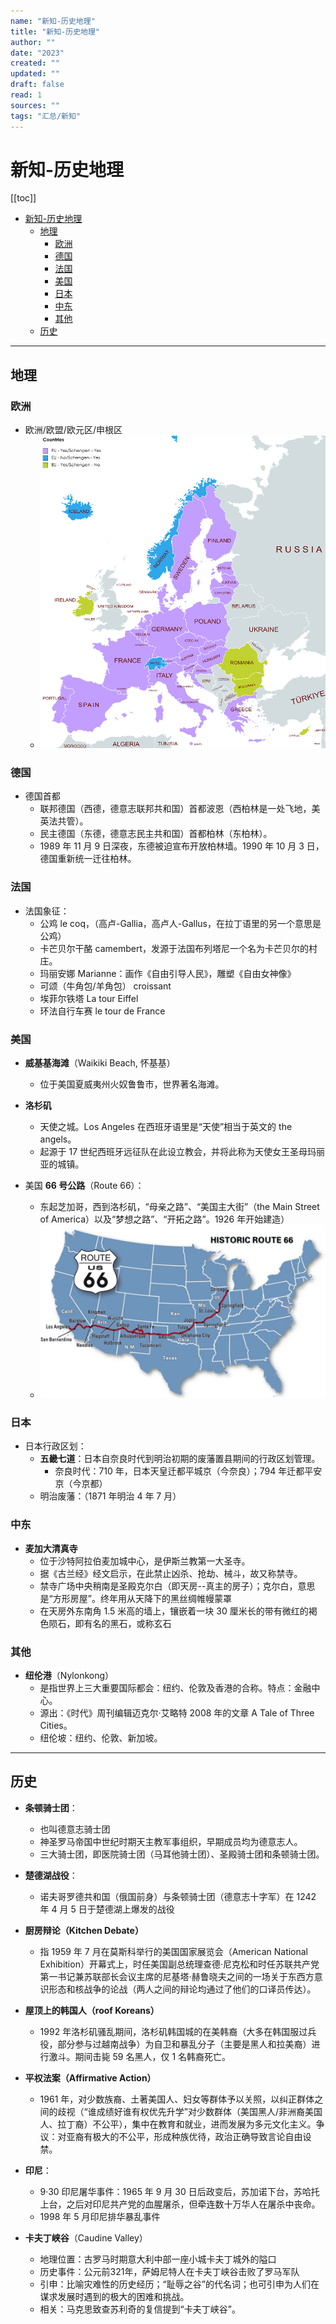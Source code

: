 ```yaml
---
name: "新知-历史地理"
title: "新知-历史地理"
author: ""
date: "2023"
created: ""
updated: ""
draft: false
read: 1
sources: ""
tags: "汇总/新知"
---
```


# 新知-历史地理

[[toc]]

- [新知-历史地理](#新知-历史地理)
  - [地理](#地理)
    - [欧洲](#欧洲)
    - [德国](#德国)
    - [法国](#法国)
    - [美国](#美国)
    - [日本](#日本)
    - [中东](#中东)
    - [其他](#其他)
  - [历史](#历史)

---

## 地理

### 欧洲

- 欧洲/欧盟/欧元区/申根区
  - ![](../images/map-europe.png)

### 德国

- 德国首都
  - 联邦德国（西德，德意志联邦共和国）首都波恩（西柏林是一处飞地，美英法共管）。
  - 民主德国（东德，德意志民主共和国）首都柏林（东柏林）。
  - 1989 年 11 月 9 日深夜，东德被迫宣布开放柏林墙。1990 年 10 月 3 日，德国重新统一迁往柏林。

### 法国

- 法国象征：
  - 公鸡 le coq，（高卢-Gallia，高卢人-Gallus，在拉丁语里的另一个意思是公鸡）
  - 卡芒贝尔干酪 camembert，发源于法国布列塔尼一个名为卡芒贝尔的村庄。
  - 玛丽安娜 Marianne：画作《自由引导人民》，雕塑《自由女神像》
  - 可颂（牛角包/羊角包） croissant
  - 埃菲尔铁塔 La tour Eiffel
  - 环法自行车赛 le tour de France

### 美国

- **威基基海滩**（Waikiki Beach, 怀基基）
  - 位于美国夏威夷州火奴鲁鲁市，世界著名海滩。

- **洛杉矶**
  - 天使之城。Los Angeles 在西班牙语里是“天使”相当于英文的 the angels。
  - 起源于 17 世纪西班牙远征队在此设立教会，并将此称为天使女王圣母玛丽亚的城镇。

- 美国 **66 号公路**（Route 66）：

  - 东起芝加哥，西到洛杉矶，“母亲之路”、“美国主大街”（the Main Street of America）以及“梦想之路”、“开拓之路”。1926 年开始建造）
  - ![](../images/us-route66.png)

### 日本

- 日本行政区划：
  - **五畿七道**：日本自奈良时代到明治初期的废藩置县期间的行政区划管理。
    - 奈良时代：710 年，日本天皇迁都平城京（今奈良）；794 年迁都平安京（今京都）
  - 明治废藩：（1871 年明治 4 年 7 月）

### 中东
- **麦加大清真寺**
  - 位于沙特阿拉伯麦加城中心，是伊斯兰教第一大圣寺。
  - 据《古兰经》经文启示，在此禁止凶杀、抢劫、械斗，故又称禁寺。
  - 禁寺广场中央稍南是圣殿克尔白（即天房--真主的房子）；克尔白，意思是“方形房屋”。终年用从天降下的黑丝绸帷幔蒙罩
  - 在天房外东南角 1.5 米高的墙上，镶嵌着一块 30 厘米长的带有微红的褐色陨石，即有名的黑石，或称玄石

### 其他

- **纽伦港**（Nylonkong）
  - 是指世界上三大重要国际都会：纽约、伦敦及香港的合称。特点：金融中心。
  - 源出：《时代》周刊编辑迈克尔·艾略特 2008 年的文章 A Tale of Three Cities。
  - 纽伦坡：纽约、伦敦、新加坡。

---

## 历史

- **条顿骑士团**：
  - 也叫德意志骑士团
  - 神圣罗马帝国中世纪时期天主教军事组织，早期成员均为德意志人。
  - 三大骑士团，即医院骑士团（马耳他骑士团）、圣殿骑士团和条顿骑士团。

- **楚德湖战役**：
  - 诺夫哥罗德共和国（俄国前身）与条顿骑士团（德意志十字军）在 1242 年 4 月 5 日于楚德湖上爆发的战役

- **厨房辩论（Kitchen Debate）**
  - 指 1959 年 7 月在莫斯科举行的美国国家展览会（American National Exhibition）开幕式上，时任美国副总统理查德·尼克松和时任苏联共产党第一书记兼苏联部长会议主席的尼基塔·赫鲁晓夫之间的一场关于东西方意识形态和核战争的论战（两人之间的辩论均通过了他们的口译员传达）。

- **屋顶上的韩国人（roof Koreans）**
  - 1992 年洛杉矶骚乱期间，洛杉矶韩国城的在美韩裔（大多在韩国服过兵役，部分参与过越南战争）为自卫和暴乱分子（主要是黑人和拉美裔）进行激斗。期间击毙 59 名黑人，仅 1 名韩裔死亡。

- **平权法案（Affirmative Action）**
  - 1961 年，对少数族裔、土著美国人、妇女等群体予以关照，以纠正群体之间的歧视（“谁成绩好谁有权优先升学”对少数群体（美国黑人/非洲裔美国人、拉丁裔）不公平），集中在教育和就业，进而发展为多元文化主义。争议：对亚裔有极大的不公平，形成种族优待，政治正确导致言论自由设禁。

- **印尼**：
  - 9·30 印尼屠华事件：1965 年 9 月 30 日后政变后，苏加诺下台，苏哈托上台，之后对印尼共产党的血腥屠杀，但牵连数十万华人在屠杀中丧命。
  - 1998 年 5 月印尼排华暴乱事件

- **卡夫丁峡谷**（Caudine Valley）
  - 地理位置：古罗马时期意大利中部一座小城卡夫丁城外的隘口
  - 历史事件：公元前321年，萨姆尼特人在卡夫丁峡谷击败了罗马军队
  - 引申：比喻灾难性的历史经历；“耻辱之谷”的代名词；也可引申为人们在谋求发展时遇到的极大的困难和挑战。
  - 相关：马克思致查苏利奇的复信提到“卡夫丁峡谷”。
